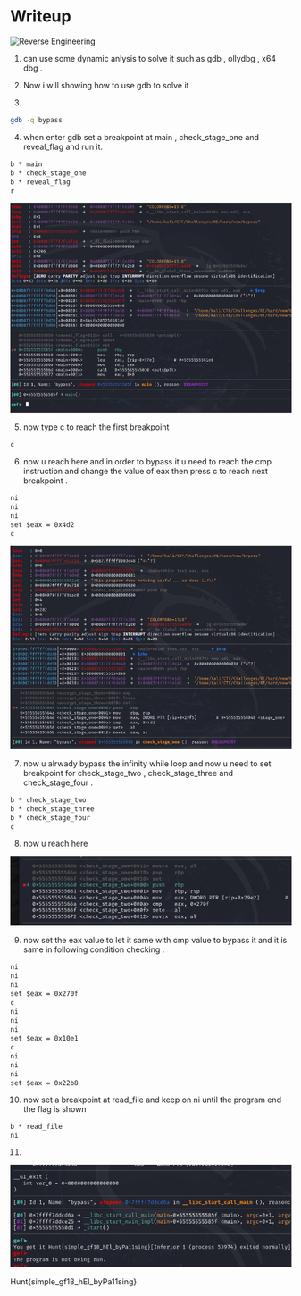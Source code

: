 # Writeup

![Reverse Engineering](https://img.shields.io/badge/Category-Reverse_Engineering-blue)  

1. can use some dynamic anlysis to solve it such as gdb , ollydbg , x64 dbg . 

2. Now i will showing how to use gdb to solve it

3. 
```bash
gdb -q bypass
```

4. when enter gdb set a breakpoint at main , check_stage_one and reveal_flag and run it.

```gdb
b * main
b * check_stage_one
b * reveal_flag
r
```

![image](writeup/Screenshot%202025-03-27%20012615.png)

5. now type c to reach the first breakpoint  

```bash
c
```

6. now u reach here and in order to bypass it u need to reach the cmp instruction and change the value of eax then press c to reach next breakpoint .

```gdb
ni
ni
ni
set $eax = 0x4d2
c
```

![image](writeup/pic2.png)


7. now u alrwady bypass the infinity while loop and now u need to set breakpoint for check_stage_two , check_stage_three and check_stage_four .

```gdb
b * check_stage_two
b * check_stage_three
b * check_stage_four
c
```

8. now u reach here 

![image](writeup/pic3.png)

9. now set the eax value to let it same with cmp value to bypass it and it is same in following condition checking . 

```gdb
ni
ni
ni
set $eax = 0x270f
c
ni
ni
ni
set $eax = 0x10e1
c
ni
ni
ni
set $eax = 0x22b8
```

10. now set a breakpoint at read_file and keep on ni until the program end the flag is shown 

```gdb
b * read_file
ni 
```

11. 
![image](writeup/flag.png)

Hunt{simple_gf18_hEl_byPa11sing}
